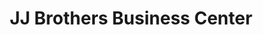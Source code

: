 ---
title: "JJ Brothers Business Center"
url: /ganta/jj-brothers-business-center/
shop: Lebensmittel
---